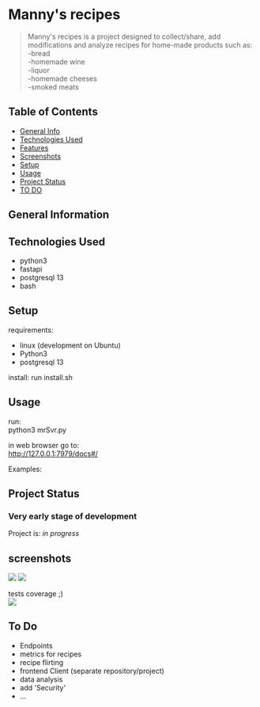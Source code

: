 # Manny's recipes

> Manny's recipes is a project designed to collect/share, add modifications and analyze recipes for home-made products such as:    
> -bread  
> -homemade wine  
> -liquor  
> -homemade cheeses  
> -smoked meats 




## Table of Contents
* [General Info](#general-information)
* [Technologies Used](#technologies-used)
* [Features](#features)
* [Screenshots](#screenshots)
* [Setup](#setup)
* [Usage](#usage)
* [Project Status](#project-status)
* [TO DO](#to-do)

<!-- * [License](#license) -->


## General Information
<!-- You don't have to answer all the questions - just the ones relevant to your project. -->


## Technologies Used
- python3
- fastapi
- postgresql 13
- bash


## Setup 
requirements:
- linux (development on Ubuntu)
- Python3
- postgresql 13

install:
run install.sh

## Usage
run:  
python3 mrSvr.py

in web browser  go to:  
http://127.0.0.1:7979/docs#/  

Examples:


## Project Status
### Very early stage of development  
Project is: _in progress_

## screenshots

![](../../../home/it/Obrazy/api.png)
![](../../../home/it/Obrazy/api2.png)

tests coverage ;)  
![](../../../home/it/Obrazy/cov.png)

## To Do
- Endpoints  
- metrics for recipes 
- recipe flirting 
- frontend Client (separate repository/project)
- data analysis 
- add 'Security' 
- ...

<!-- Optional -->
<!-- ## License -->
<!-- This project is open source and available under the [... License](). -->

<!-- You don't have to include all sections - just the one's relevant to your project -->